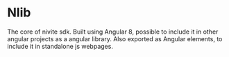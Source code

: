 # Nlib

The core of nivite sdk. Built using Angular 8, possible to include it in other angular projects as a angular library.
Also exported as Angular elements, to include it in standalone js webpages.